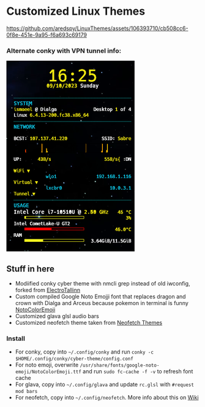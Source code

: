 # Customized Linux Themes



https://github.com/aredspy/LinuxThemes/assets/106393710/cb508cc6-0f8e-451e-9a95-f6a693c69179


### Alternate conky with VPN tunnel info:

![alt conky](conky_alt.png)

## Stuff in here

- Modiified conky cyber theme with nmcli grep instead of old iwconfig, forked from [ElectroTallinn](https://github.com/neuromask/electrotallinn-theme)
- Custom compiled Google Noto Emojji font that replaces dragon and crown with Dialga and Arceus because pokemon in terminal is funny [NotoColorEmoji](https://github.com/googlefonts/noto-emoji)
- Customized glava glsl audio bars
- Customized neofetch theme taken from [Neofetch Themes](https://github.com/Chick2D/neofetch-themes/) 

### Install

- For conky, copy into `~/.config/conky` and run `conky -c $HOME/.config/conky/cyber-theme/config.conf`
- For noto emoji, overwrite `/usr/share/fonts/google-noto-emoji/NotoColorEmoji.ttf` and run `sudo fc-cache -f -v` to refresh font cache
- For glava, copy into `~/.config/glava` and update `rc.glsl` with `#request mod bars`
- For neofetch, copy into `~/.config/neofetch`. More info about this on [Wiki](https://github.com/dylanaraps/neofetch/wiki/Customizing-Info)
